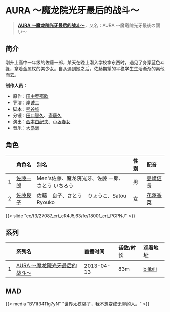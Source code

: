# AURA ～魔龙院光牙最后的战斗～


> <u>**[AURA ～魔龙院光牙最后的战斗～](http://bgm.tv/subject/43310)**</u>，又名：AURA 〜魔竜院光牙最後の闘い〜

## 简介


刚升上高中一年级的佐藤一郎，某天在晚上潜入学校拿东西时，遇见了身穿蓝色斗篷，拿着金属杖的美少女。自从遇到她之后，佐藤期望的平稳学生生活渐渐的离他而去。

**制作人员：**
- 原作：[田中罗密欧](http://bgm.tv/person/6149)
- 导演：[岸诚二](http://bgm.tv/person/1656)
- 脚本：[熊谷纯](http://bgm.tv/person/9215)
- 分镜：[田口智久](http://bgm.tv/person/12248)、[斋藤久](http://bgm.tv/person/3486)
- 演出：[西本由纪夫](http://bgm.tv/person/1447)、[小坂春女](http://bgm.tv/person/1092)
- 音乐：[大岛满](http://bgm.tv/person/457)

## 角色

|     |   角色名   |   别名  | 性别 |  配音  |
|:--- |:------  |:----      |:---  |:--   |
| 1 | [佐藤一郎](http://bgm.tv/character/27087) | Men's佐藤、魔龙院光牙、佐藤 一郎、さとう いちろう | 男 | [島﨑信長](http://bgm.tv/person/7392) |
| 2 | [佐藤良子](http://bgm.tv/character/18001) | 佐藤　良子、さとう　りょうこ、Satou Ryouko | 女 | [花澤香菜](http://bgm.tv/person/4765) |

{{< slide "ec/f3/27087_crt_cR4J5,63/fe/18001_crt_PGPNJ" >}}

## 系列

|     |   系列名   |   首播时间  | 话数/时长  | 观看地址 |
|:---  |:------    |:----      |:---       |:---  |
| 1 |[AURA ～魔龙院光牙最后的战斗～](https://bgm.tv/subject/43310)| 2013-04-13 | 83m | [bilibili](https://www.bilibili.com/bangumi/play/ss4422)  |


## MAD

{{< media "BV1f3411g7yN" "世界太狭隘了，我不想变成无聊的人。" >}}
